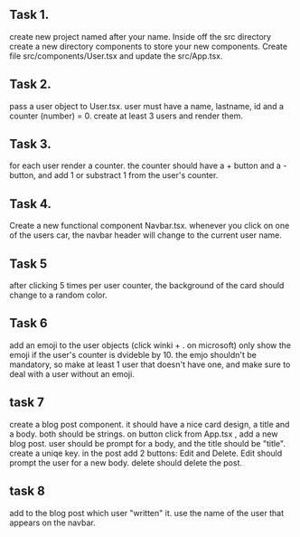 ## Task 1.
 create new project named after your name. Inside off the src directory create a new directory components to store your new components. Create file src/components/User.tsx and update the src/App.tsx.

## Task 2.
pass a user object to User.tsx. user must have a name, lastname, id and a counter (number) = 0. create at least 3 users and render them.

## Task 3.
for each user render a counter. the counter should have a + button and a - button, and add 1 or substract 1 from the user's counter.

## Task 4.
Create a new functional component Navbar.tsx. whenever you click on one of the users car, the navbar header will change to the current user name. 

## Task 5
after clicking 5 times per user counter, the background of the card should change to a random color.

## Task 6
add an emoji to the user objects (click winki + . on microsoft) 
only show the emoji if the user's counter is dvideble by 10. the emjo shouldn't be mandatory, so make at least 1 user that doesn't have one, and make sure to deal with a user without an emoji.

## task 7
create a blog post component. it should have a nice card design, a title and a body. both should be strings.
on button click from App.tsx , add a new blog post. user should be prompt for a body, and the title should be "title". create a uniqe key. in the post add 2 buttons: Edit and Delete.
Edit should prompt the user for a new body. delete should delete the post.

## task 8 
add to the blog post which user "written" it. use the name of the user that appears on the navbar.